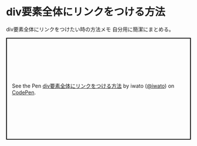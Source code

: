 # div要素全体にリンクをつける方法
div要素全体にリンクをつけたい時の方法メモ
自分用に簡潔にまとめる。

<p class="codepen" data-height="279" data-theme-id="0" data-default-tab="html,result" data-user="iwato" data-slug-hash="moJwZV" style="height: 279px; box-sizing: border-box; display: flex; align-items: center; justify-content: center; border: 2px solid black; margin: 1em 0; padding: 1em;" data-pen-title="div要素全体にリンクをつける方法">
  <span>See the Pen <a href="https://codepen.io/iwato/pen/moJwZV/">
  div要素全体にリンクをつける方法</a> by iwato (<a href="https://codepen.io/iwato">@iwato</a>)
  on <a href="https://codepen.io">CodePen</a>.</span>
</p>
<script async src="https://static.codepen.io/assets/embed/ei.js"></script>
